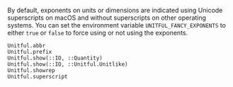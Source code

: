 By default, exponents on units or dimensions are indicated using Unicode superscripts on
macOS and without superscripts on other operating systems. You can set the environment
variable `UNITFUL_FANCY_EXPONENTS` to either `true` or `false` to force using or not using
the exponents.

```@docs
Unitful.abbr
Unitful.prefix
Unitful.show(::IO, ::Quantity)
Unitful.show(::IO, ::Unitful.Unitlike)
Unitful.showrep
Unitful.superscript
```
